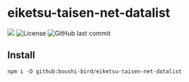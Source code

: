 # eiketsu-taisen-net-datalist

![](https://github.com/boushi-bird/eiketsu-taisen-net-datalist/workflows/CI/badge.svg)
![License](https://img.shields.io/github/license/boushi-bird/eiketsu-taisen-net-datalist.svg)
![GitHub last commit](https://img.shields.io/github/last-commit/boushi-bird/eiketsu-taisen-net-datalist/master.svg)

## Install

```
npm i -D github:boushi-bird/eiketsu-taisen-net-datalist
```
